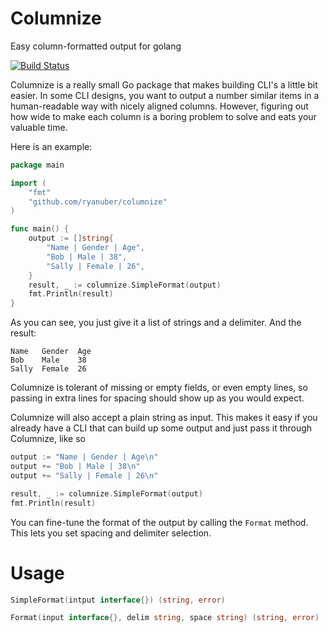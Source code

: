 Columnize
=========

Easy column-formatted output for golang

[![Build Status](https://travis-ci.org/ryanuber/columnize.png)](https://travis-ci.org/ryanuber/columnize)

Columnize is a really small Go package that makes building CLI's a little bit
easier. In some CLI designs, you want to output a number similar items in a
human-readable way with nicely aligned columns. However, figuring out how wide
to make each column is a boring problem to solve and eats your valuable time.

Here is an example:

```go
package main

import (
    "fmt"
    "github.com/ryanuber/columnize"
)

func main() {
    output := []string{
        "Name | Gender | Age",
        "Bob | Male | 38",
        "Sally | Female | 26",
    }
    result, _ := columnize.SimpleFormat(output)
    fmt.Println(result)
}
```

As you can see, you just give it a list of strings and a delimiter.
And the result:

```
Name   Gender  Age
Bob    Male    38
Sally  Female  26
```

Columnize is tolerant of missing or empty fields, or even empty lines, so
passing in extra lines for spacing should show up as you would expect.

Columnize will also accept a plain string as input. This makes it easy if you
already have a CLI that can build up some output and just pass it through
Columnize, like so

```go
output := "Name | Gender | Age\n"
output += "Bob | Male | 38\n"
output += "Sally | Female | 26\n"

result, _ := columnize.SimpleFormat(output)
fmt.Println(result)
```

You can fine-tune the format of the output by calling the `Format` method. This
lets you set spacing and delimiter selection.

Usage
=====

```go
SimpleFormat(intput interface{}) (string, error)

Format(input interface{}, delim string, space string) (string, error)
```
